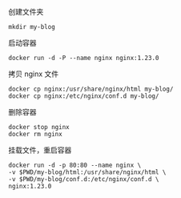 创建文件夹

```shell
mkdir my-blog
```

启动容器

```shell
docker run -d -P --name nginx nginx:1.23.0
```

拷贝 nginx 文件

```shell
docker cp nginx:/usr/share/nginx/html my-blog/
docker cp nginx:/etc/nginx/conf.d my-blog/
```

删除容器

```shell
docker stop nginx
docker rm nginx
```



挂载文件，重启容器

```shell
docker run -d -p 80:80 --name nginx \
-v $PWD/my-blog/html:/usr/share/nginx/html \
-v $PWD/my-blog/conf.d:/etc/nginx/conf.d \
nginx:1.23.0
```

